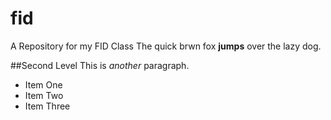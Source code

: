 # fid
A Repository for my FID Class
The quick brwn fox **jumps** over the lazy dog.

##Second Level
This is *another* paragraph.

- Item One
- Item Two
- Item Three
